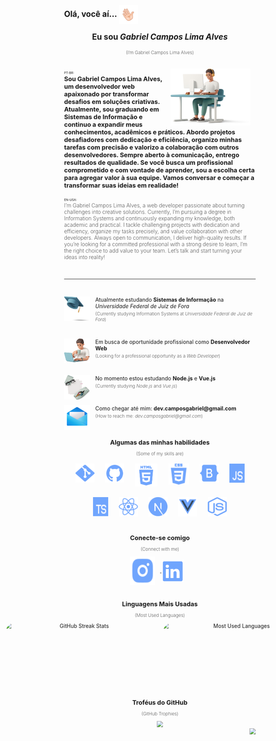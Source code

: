 <!-- Header Section -->
<h2 align="left">Olá, você aí...
  <img align="center" width="50px" height="50px" src="./plus/Main/hello.gif" alt="Olá">
  <br>
  <p align="center">Eu sou <i>Gabriel Campos Lima Alves</i></p>
  <p align="center" style="font-size: 12px; font-weight: 200;">(I’m Gabriel Campos Lima Alves)</p>
</h2>

<br>

<!-- About Me Section -->
<div>
  <img width="210px" height="150px" align="right" src="./plus/Main/top.png" alt="Profile Top" style="margin-right: 1em;">
  <div align="left">
    <span style="font-size: 8px;">PT-BR:</span>
    <h3 style="margin-top: 0; margin-bottom: 0;">
      Sou Gabriel Campos Lima Alves, um desenvolvedor web apaixonado por transformar desafios em soluções criativas. Atualmente, sou graduando em Sistemas de Informação e continuo a expandir meus conhecimentos, acadêmicos e práticos. Abordo projetos desafiadores com dedicação e eficiência, organizo minhas tarefas com precisão e valorizo a colaboração com outros desenvolvedores. Sempre aberto à comunicação, entrego resultados de qualidade. Se você busca um profissional comprometido e com vontade de aprender, sou a escolha certa para agregar valor à sua equipe. Vamos conversar e começar a transformar suas ideias em realidade!
    </h3>
  </div>
  <br>
  <div align="left">
    <span style="font-size: 8px;">EN-USA:</span>
    <h4 style="margin-top: 0; font-weight: 200;">
      I’m Gabriel Campos Lima Alves, a web developer passionate about turning challenges into creative solutions. Currently, I’m pursuing a degree in Information Systems and continuously expanding my knowledge, both academic and practical. I tackle challenging projects with dedication and efficiency, organize my tasks precisely, and value collaboration with other developers. Always open to communication, I deliver high-quality results. If you’re looking for a committed professional with a strong desire to learn, I’m the right choice to add value to your team. Let’s talk and start turning your ideas into reality!
    </h4>
  </div>
</div>

<br>

<hr>

<br>

<!-- Sections with Icons and Descriptions -->
<div style="margin: 0;">
  <img align="left" src="./plus/Main/tip1.png" alt="Universidade" width="68px" height="65px" style="margin-right: 1em;">
  <p style="margin-left: 3em;">Atualmente estudando <b>Sistemas de Informação</b> na <i>Universidade Federal de Juiz de Fora</i></p>
  <p style="margin-left: 3em; margin-top: -10px; font-size: 12px; font-weight: 200;">
    (Currently studying Information Systems at <i>Universidade Federal de Juiz de Fora</i>)
  </p>
</div>

<br>

<div>
  <img align="left" src="./plus/Main/tip2.png" alt="Experiência" width="68px" height="65px" style="margin-right: 1em;">
  <p style="margin-left: 3em;">Em busca de oportunidade profissional como <b>Desenvolvedor Web</b></p>
  <p style="margin-left: 3em; margin-top: -10px; font-size: 12px; font-weight: 200;">
    (Looking for a professional opportunity as a <i>Web Developer</i>)
  </p>
</div>

<br>

<div>
  <img align="left" src="./plus/Main/tip3.png" alt="Aprendizado" width="68px" height="65px" style="margin-right: 1em;">
  <p style="margin-left: 3em;">No momento estou estudando <b>Node.js</b> e <b>Vue.js</b></p>
  <p style="margin-left: 3em; margin-top: -10px; font-size: 12px; font-weight: 200;">
    (Currently studying <i>Node.js</i> and <i>Vue.js</i>)
  </p>
</div>

<br>

<div>
  <img align="left" src="./plus/Main/tip4.png" alt="Contato" width="68px" height="65px" style="margin-right: 1em;">
  <p style="margin-left: 3em;">Como chegar até mim: <b>dev.camposgabriel@gmail.com</b></p>
  <p style="margin-left: 3em; margin-top: -10px; font-size: 12px; font-weight: 200;">
    (How to reach me: <i>dev.camposgabriel@gmail.com</i>)
  </p>
</div>

<br>

<!-- Skills Section -->
<div align="center">
  <h3 style="margin-bottom: 0;">Algumas das minhas habilidades</h3>
  <p style="font-size: 12px; font-weight: 200;">(Some of my skills are)</p>  
  <div style="display: flex; flex-wrap: wrap; justify-content: center; gap: 1em;">
    <img style="cursor: pointer; margin: 0.5em;" src="./plus/Languages/git.svg" alt="Git" width="50px" height="50px" title="Git">
    <img style="cursor: pointer; margin: 0.5em;" src="./plus/Languages/github.svg" alt="GitHub" width="50px" height="50px" title="GitHub">
    <img style="cursor: pointer; margin: 0.5em;" src="./plus/Languages/html.svg" alt="HTML" width="60px" height="60px" title="HTML">
    <img style="cursor: pointer; margin: 0.5em;" src="./plus/Languages/css.svg" alt="CSS" width="55px" height="55px" title="CSS">
    <img style="cursor: pointer; margin: 0.5em;" src="./plus/Languages/bootstrap.svg" alt="Bootstrap" width="50px" height="50px" title="Bootstrap">
    <img style="cursor: pointer; margin: 0.5em;" src="./plus/Languages/javascript.svg" alt="JavaScript" width="40px" height="50px" title="JavaScript">
    <img style="cursor: pointer; margin: 0.5em;" src="./plus/Languages/typescript.svg" alt="TypeScript" width="40px" height="50px" title="TypeScript">
    <img style="cursor: pointer; margin: 0.5em;" src="./plus/Languages/reactjs.svg" alt="React" width="50px" height="50px" title="React">
    <img style="cursor: pointer; margin: 0.5em;" src="./plus/Languages/nextjs.svg" alt="Next.js" width="50px" height="50px" title="Next.js">
    <img style="cursor: pointer; margin: 0.5em;" src="./plus/Languages/vuejs.svg" alt="Vue.js" width="50px" height="50px" title="Vue.js">
    <img style="cursor: pointer; margin: 0.5em;" src="./plus/Languages/node.svg" alt="Node.js" width="50px" height="50px" title="Node.js">
  </div>
</div>

<br>

<!-- Connect Section -->
<div align="center">
  <h3 style="margin-bottom: 0;">Conecte-se comigo</h3>
  <p style="font-size: 12px; font-weight: 200;">(Connect with me)</p>
  
  <a href="https://instagram.com/dev.camposg" target="_blank">
    <img align="center" src="./plus/Networks/instagram.svg" alt="Instagram" width="65px" height="75px" style="margin-right: 1em;">
  </a>
  <a href="https://www.linkedin.com/in/gabriel-campos-lima-alves-947554249/" target="_blank">
    <img align="center" src="./plus/Networks/linkedin.svg" alt="LinkedIn" width="60px" height="60px" style="margin-right: 1em;">
  </a>
</div>

<br>

<!-- Stats Section -->
<div align="center">
  <h3 style="margin-bottom: 0;">Linguagens Mais Usadas</h3>
  <p style="font-size: 12px; font-weight: 200;">(Most Used Languages)</p>
  
  <div style="display: flex; justify-content: center; gap: 1em;">
    <img src="https://streak-stats.demolab.com?user=CamposCodes&theme=tokyonight&hide_border=true&border_radius=25&date_format=M%20j%5B%2C%20Y%5D" width="400px" height="160px" style="border-radius: 2em;" alt="GitHub Streak Stats"/>
    <img src="https://github-readme-stats.vercel.app/api/top-langs/?username=CamposCodes&layout=compact&theme=tokyonight&hide_border=true" width="400px" height="160px" style="border-radius: 2em;" alt="Most Used Languages"/>
  </div>
</div>

<br>

<!-- Trophies Section -->
<div align="center">
  <h3 style="margin-bottom: 0;">Troféus do GitHub</h3>
  <p style="font-size: 12px; font-weight: 200;">(GitHub Trophies)</p>
  <img style="border: none" height="150em" src="https://github-profile-trophy.vercel.app/?username=CamposCodes&hide_border=true&margin-w=10&theme=tokyonight&no-frame=false&no-bg=true"/>
</div>

<!-- Visitor Count -->
<img align="right" src="https://visitcount.itsvg.in/api?id=CamposCodes&color=12"/>
